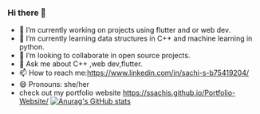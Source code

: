 ### Hi there 👋



- 🔭 I’m currently working on projects using flutter and or web dev.
- 🌱 I’m currently learning data structures in C++ and machine learning in python.
- 👯 I’m looking to collaborate in open source projects.
- 💬 Ask me about C++ ,web dev,flutter.
- 📫 How to reach me:https://www.linkedin.com/in/sachi-s-b75419204/
- 😄 Pronouns: she/her
-  check out my portfolio website https://ssachis.github.io/Portfolio-Website/
[![Anurag's GitHub stats](https://github-readme-stats.vercel.app/api?username=ssachis)](https://github.com/ssachis/github-readme-stats)

